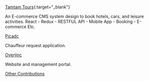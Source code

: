 
[Tamtam Tours](https://tamtam-tours-1509712686186.firebaseapp.com){:target="_blank"}

An E-commerce CMS system design to book hotels, cars, and leisure activities.
React - Redux - RESTFUL API - Mobile App - Booking - E-commerce Etc.

[Picadc](https://picadc-406ef.firebaseapp.com/)

Chauffeur request application.

[Overjinc](http://www.overjinc.com/)

Website and management portal.

[Other Contributions](https://github.com/ayoola-moore)
